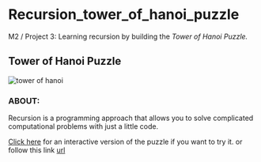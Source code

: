 # Recursion_tower_of_hanoi_puzzle
M2 / Project 3: Learning recursion by building the _Tower of Hanoi Puzzle._ 

## Tower of Hanoi Puzzle 
![tower of hanoi](https://github.com/user-attachments/assets/4ad1f500-39b5-460a-8f93-7e855f7b0369)



### ABOUT: 
Recursion is a programming approach that allows you to solve complicated computational problems with just a little code.

[Click here]([url](https://www.mathsisfun.com/games/towerofhanoi.html)) for an interactive version of the puzzle if you want to try it. or follow this link [url](https://www.mathsisfun.com/games/towerofhanoi.html)

